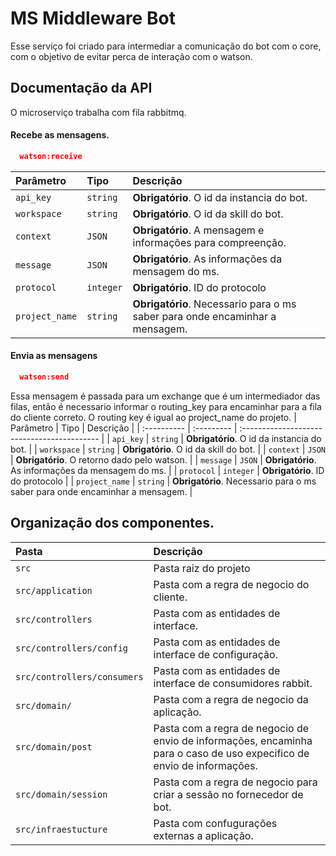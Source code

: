 
# MS Middleware Bot

Esse serviço foi criado para intermediar a comunicação do bot com o core, com o objetivo de evitar perca de interação com o watson.



## Documentação da API
O microserviço trabalha com fila rabbitmq.

#### Recebe as mensagens.

```json
  watson:receive
```

| Parâmetro   | Tipo       | Descrição                           |
| :---------- | :--------- | :---------------------------------- |
| `api_key` | `string` | **Obrigatório**. O id da instancia do bot. |
| `workspace` | `string` | **Obrigatório**. O id da skill do bot. |
| `context` | `JSON` | **Obrigatório**. A mensagem e informações para compreenção. |
| `message` | `JSON` | **Obrigatório**. As informações da mensagem do ms. | 
| `protocol` | `integer` | **Obrigatório**. ID do protocolo |
| `project_name` | `string` | **Obrigatório**. Necessario para o ms saber para onde encaminhar a mensagem. |

#### Envia as mensagens

```json
  watson:send
```
Essa mensagem é passada para um exchange que é um intermediador das filas, então é necessario informar o routing_key para encaminhar para a fila do cliente correto. O routing key é igual ao project_name do projeto.
| Parâmetro   | Tipo       | Descrição                                   |
| :---------- | :--------- | :------------------------------------------ |
| `api_key` | `string` | **Obrigatório**. O id da instancia do bot. |
| `workspace` | `string` | **Obrigatório**. O id da skill do bot. |
| `context` | `JSON` | **Obrigatório**. O retorno dado pelo watson. |
| `message` | `JSON` | **Obrigatório**. As informações da mensagem do ms. | 
| `protocol` | `integer` | **Obrigatório**. ID do protocolo |
| `project_name` | `string` | **Obrigatório**. Necessario para o ms saber para onde encaminhar a mensagem. |




## Organização dos componentes. 

| Pasta   |  Descrição                           |
| :---------- | :---------------------------------- |
| `src` | Pasta raiz do projeto | 
| `src/application` | Pasta com a regra de negocio do cliente. | 
| `src/controllers` | Pasta com as entidades de interface. |
| `src/controllers/config` | Pasta com as entidades de interface de configuração. |
| `src/controllers/consumers` | Pasta com as entidades de interface de consumidores rabbit. |
| `src/domain/` |  Pasta com a regra de negocio da aplicação. |
| `src/domain/post` |  Pasta com a regra de negocio de envio de informações, encaminha para o caso de uso expecifico de envio de informações. |
| `src/domain/session` |  Pasta com a regra de negocio para criar a sessão no fornecedor de bot. |
| `src/infraestucture` |  Pasta com confugurações externas a aplicação. |


